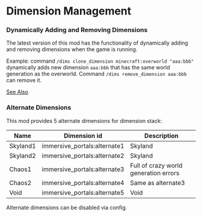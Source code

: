 # Dimension Management

### Dynamically Adding and Removing Dimensions

The latest version of this mod has the functionality of dynamically adding and removing dimensions when the game is running.

Example: command `/dims clone_dimension minecraft:overworld "aaa:bbb"` dynamically adds new dimension `aaa:bbb` that has the same world generation as the overworld. Command `/dims remove_dimension aaa:bbb` can remove it.

[See Also](./Commands-Reference#dimension-management-commands)

### Alternate Dimensions

This mod provides 5 alternate dimensions for dimension stack:

| Name     | Dimension id                 | Description                           |
| -------- | ---------------------------- | ------------------------------------- |
| Skyland1 | immersive_portals:alternate1 | Skyland                               |
| Skyland2 | immersive_portals:alternate2 | Skyland                               |
| Chaos1   | immersive_portals:alternate3 | Full of crazy world generation errors |
| Chaos2   | immersive_portals:alternate4 | Same as alternate3                    |
| Void     | immersive_portals:alternate5 | Void                                  |

Alternate dimensions can be disabled via config.
